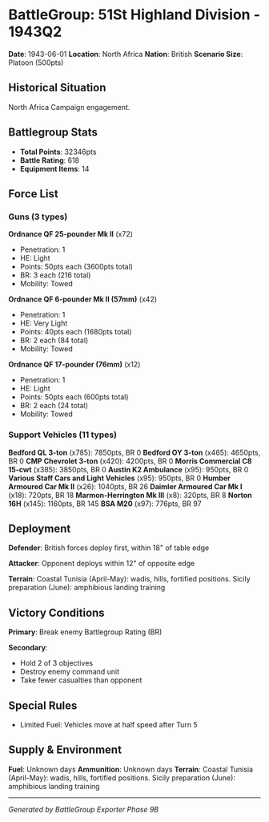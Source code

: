 # BattleGroup: 51St Highland Division - 1943Q2

**Date**: 1943-06-01
**Location**: North Africa
**Nation**: British
**Scenario Size**: Platoon (500pts)

## Historical Situation

North Africa Campaign engagement.

## Battlegroup Stats

- **Total Points**: 32346pts
- **Battle Rating**: 618
- **Equipment Items**: 14

## Force List

### Guns (3 types)

**Ordnance QF 25-pounder Mk II** (x72)
- Penetration: 1
- HE: Light
- Points: 50pts each (3600pts total)
- BR: 3 each (216 total)
- Mobility: Towed

**Ordnance QF 6-pounder Mk II (57mm)** (x42)
- Penetration: 1
- HE: Very Light
- Points: 40pts each (1680pts total)
- BR: 2 each (84 total)
- Mobility: Towed

**Ordnance QF 17-pounder (76mm)** (x12)
- Penetration: 1
- HE: Light
- Points: 50pts each (600pts total)
- BR: 2 each (24 total)
- Mobility: Towed

### Support Vehicles (11 types)

**Bedford QL 3-ton** (x785): 7850pts, BR 0
**Bedford OY 3-ton** (x465): 4650pts, BR 0
**CMP Chevrolet 3-ton** (x420): 4200pts, BR 0
**Morris Commercial C8 15-cwt** (x385): 3850pts, BR 0
**Austin K2 Ambulance** (x95): 950pts, BR 0
**Various Staff Cars and Light Vehicles** (x95): 950pts, BR 0
**Humber Armoured Car Mk II** (x26): 1040pts, BR 26
**Daimler Armoured Car Mk I** (x18): 720pts, BR 18
**Marmon-Herrington Mk III** (x8): 320pts, BR 8
**Norton 16H** (x145): 1160pts, BR 145
**BSA M20** (x97): 776pts, BR 97

## Deployment

**Defender**: British forces deploy first, within 18" of table edge

**Attacker**: Opponent deploys within 12" of opposite edge

**Terrain**: Coastal Tunisia (April-May): wadis, hills, fortified positions. Sicily preparation (June): amphibious landing training

## Victory Conditions

**Primary**: Break enemy Battlegroup Rating (BR)

**Secondary**:
- Hold 2 of 3 objectives
- Destroy enemy command unit
- Take fewer casualties than opponent

## Special Rules

- Limited Fuel: Vehicles move at half speed after Turn 5

## Supply & Environment

**Fuel**: Unknown days
**Ammunition**: Unknown days
**Terrain**: Coastal Tunisia (April-May): wadis, hills, fortified positions. Sicily preparation (June): amphibious landing training

---

*Generated by BattleGroup Exporter Phase 9B*
